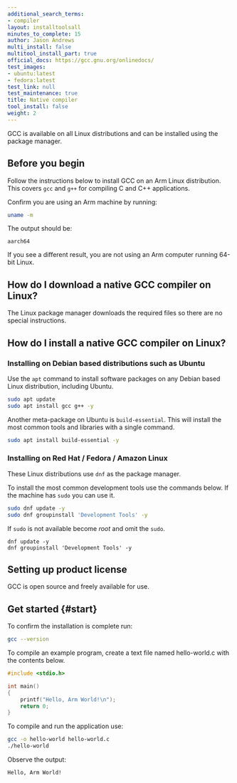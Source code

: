 ```yaml
---
additional_search_terms:
- compiler
layout: installtoolsall
minutes_to_complete: 15
author: Jason Andrews
multi_install: false
multitool_install_part: true
official_docs: https://gcc.gnu.org/onlinedocs/
test_images:
- ubuntu:latest
- fedora:latest
test_link: null
test_maintenance: true
title: Native compiler
tool_install: false
weight: 2
---
```

GCC is available on all Linux distributions and can be installed using the package manager.

## Before you begin

Follow the instructions below to install GCC on an Arm Linux distribution. This covers `gcc` and `g++` for compiling C and C++ applications.

Confirm you are using an Arm machine by running:

```bash
uname -m
```

The output should be:

```output
aarch64
```

If you see a different result, you are not using an Arm computer running 64-bit Linux.

## How do I download a native GCC compiler on Linux?

The Linux package manager downloads the required files so there are no special instructions.

## How do I install a native GCC compiler on Linux?

### Installing on Debian based distributions such as Ubuntu

Use the `apt` command to install software packages on any Debian based Linux distribution, including Ubuntu.

```bash { target="ubuntu:latest" }
sudo apt update
sudo apt install gcc g++ -y
```

Another meta-package on Ubuntu is ``build-essential``. This will install the most common tools and libraries with a single command.

```bash { target="ubuntu:latest" }
sudo apt install build-essential -y
```

### Installing on Red Hat / Fedora / Amazon Linux

These Linux distributions use `dnf` as the package manager.

To install the most common development tools use the commands below. If the machine has `sudo` you can use it.

```bash { target="fedora:latest" }
sudo dnf update -y
sudo dnf groupinstall 'Development Tools' -y
```
If `sudo` is not available become _root_ and omit the `sudo`.
```console
dnf update -y
dnf groupinstall 'Development Tools' -y
```
## Setting up product license

GCC is open source and freely available for use.

## Get started {#start}

To confirm the installation is complete run:

```bash
gcc --version
```

To compile an example program, create a text file named hello-world.c with the contents below.

```C { file_name="hello-world.c" }
#include <stdio.h>

int main()
{
    printf("Hello, Arm World!\n");
    return 0;
}
```
To compile and run the application use:
```bash
gcc -o hello-world hello-world.c
./hello-world
```
Observe the output:
```output
Hello, Arm World!
```
